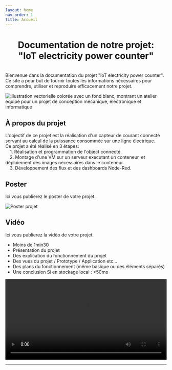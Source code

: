 ```yaml
---
layout: home
nav_order: 1
title: Accueil
---
```


<h1 style="text-align: center;"><strong> Documentation de notre projet: <br> "IoT electricity power counter"</strong></h1> 
<br>
Bienvenue dans la documentation du projet "IoT electricity power counter". Ce site a pour but de fournir toutes les informations nécessaires pour comprendre, utiliser et reproduire efficacement notre projet.

![Illustration vectorielle colorée avec un fond blanc, montrant un atelier équipé pour un projet de conception mécanique, électronique et informatique](images/illustration.png)

## À propos du projet

L'objectif de ce projet est la réalisation d'un capteur de courant connecté servant au calcul de la puissance consommée sur une ligne électrique.\
Ce projet a été réalisé en 3 étapes:\
&emsp;1. Réalisation et programmation de l'object connecté.\
&emsp;2. Montage d'une VM sur un serveur executant un conteneur, et déploiement des images nécessaires dans le conteneur.\
&emsp;3. Développement des flux et des dashboards Node-Red.

## Poster

Ici vous publierez le poster de votre projet.

![Poster projet](images/poster.jpg)

## Vidéo

Ici vous publierez la vidéo de votre projet. 
- Moins de 1min30
- Présentation du projet 
- Des explication du fonctionnement du projet
- Des vues du projet / Prototype / Application etc... 
- Des plans du fonctionnement (même basique ou des éléments séparés)
- Une conclusion
Si en stockage local : >50mo

<video src="images/intro_amiens.mp4" controls title="Title"  style="width: 100%;"></video>

---